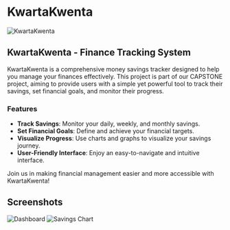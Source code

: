 # KwartaKwenta

![KwartaKwenta](https://via.placeholder.com/800x200.png?text=KwartaKwenta+-+Finance+Tracking+System)

## KwartaKwenta - Finance Tracking System

KwartaKwenta is a comprehensive money savings tracker designed to help you manage your finances effectively. This project is part of our CAPSTONE project, aiming to provide users with a simple yet powerful tool to track their savings, set financial goals, and monitor their progress.

### Features

- **Track Savings**: Monitor your daily, weekly, and monthly savings.
- **Set Financial Goals**: Define and achieve your financial targets.
- **Visualize Progress**: Use charts and graphs to visualize your savings journey.
- **User-Friendly Interface**: Enjoy an easy-to-navigate and intuitive interface.

Join us in making financial management easier and more accessible with KwartaKwenta!

## Screenshots

![Dashboard](https://via.placeholder.com/600x400.png?text=Dashboard)
![Savings Chart](https://via.placeholder.com/600x400.png?text=Savings+Chart)

